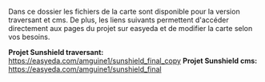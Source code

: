 Dans ce dossier les fichiers de la carte sont disponible pour la version traversant et cms. De plus, les liens suivants permettent d'accéder directement aux pages du projet sur easyeda et de modifier la carte selon vos besoins. 

<b> Projet Sunshield traversant: </b> https://easyeda.com/amguine1/sunshield_final_copy
<b> Projet Sunshield cms: </b> https://easyeda.com/amguine1/sunshield_final

